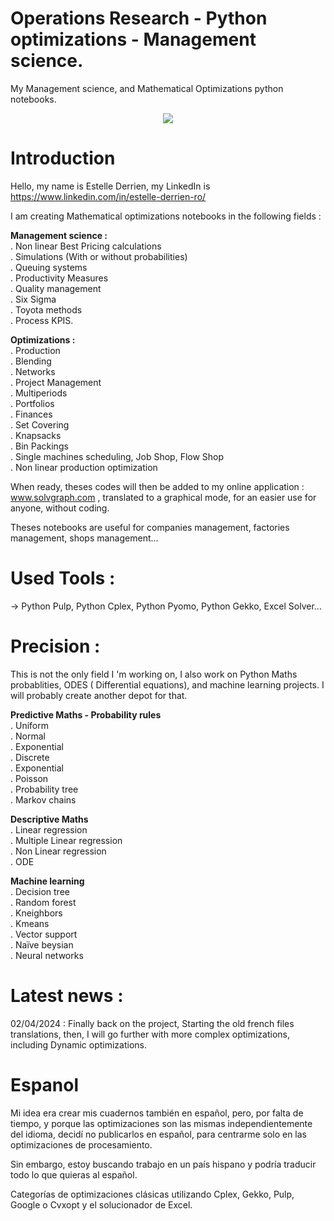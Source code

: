 # Operations Research - Python optimizations - Management science.
My Management science, and Mathematical Optimizations python notebooks.

<p align="center" >
  <img  src="https://github.com/estellederrien/python-data-science/blob/master/operationsresearch.png" >
</p>

# Introduction

Hello, my name is Estelle Derrien, my LinkedIn is https://www.linkedin.com/in/estelle-derrien-ro/

I am creating Mathematical optimizations notebooks in the following fields :

<b>Management science :</b><br>
. Non linear Best Pricing calculations<br>
. Simulations (With or without probabilities)<br>
. Queuing systems<br>
. Productivity Measures<br>
. Quality management<br>
. Six Sigma<br>
. Toyota methods<br>
. Process KPIS.<br>

<b>Optimizations :</b><br>
. Production<br>
. Blending <br>
. Networks <br>
. Project Management<br>
. Multiperiods <br>
. Portfolios <br>
. Finances <br>
. Set Covering <br>
. Knapsacks<br>
. Bin Packings<br>
. Single machines scheduling, Job Shop, Flow Shop<br>
. Non linear production optimization<br>

When ready, theses codes will then be added to my online application : www.solvgraph.com , translated to a graphical mode, for an easier use for anyone, without coding.

Theses notebooks are useful for companies management, factories management, shops management...

# Used Tools :
-> Python Pulp, Python Cplex, Python Pyomo, Python Gekko, Excel Solver...

# Precision :
This is not the only field I 'm working on, I also work on Python Maths probablities, ODES ( Differential equations), and machine learning projects. I will probably create another depot for that.

<b>Predictive Maths - Probability rules</b><br>
. Uniform<br>
. Normal<br>
. Exponential<br>
. Discrete<br>
. Exponential<br>
. Poisson<br>
. Probability tree<br>
. Markov chains

<b>Descriptive Maths</b><br>
. Linear regression<br>
. Multiple Linear regression<br>
. Non Linear regression <br>
. ODE<br>

<b>Machine learning</b><br>
. Decision tree<br>
. Random forest<br>
. Kneighbors <br>
. Kmeans<br>
. Vector support<br>
. Naïve beysian<br>
. Neural networks<br>

# Latest news : 

02/04/2024 : Finally back on the project, Starting the old french files translations, then, I will go further with more complex optimizations, including Dynamic optimizations.

# Espanol

Mi idea era crear mis cuadernos también en español, pero, por falta de tiempo, y porque las optimizaciones son las mismas independientemente del idioma, decidí no publicarlos en español, para centrarme solo en las optimizaciones de procesamiento.

Sin embargo, estoy buscando trabajo en un país hispano y podría traducir todo lo que quieras al español.

Categorías de optimizaciones clásicas utilizando Cplex, Gekko, Pulp, Google o Cvxopt y el solucionador de Excel.



